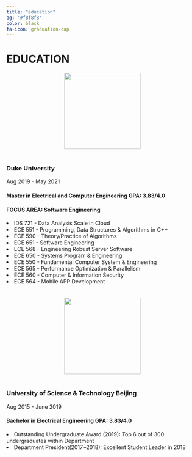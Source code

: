 ```yaml
---
title: "education"
bg: '#f8f8f8'
color: black
fa-icon: graduation-cap
---
```



# EDUCATION

<div id="education">
        <div class="education-block">
            <div align="center">
                      <img src="img/duke.png" width="200px" />
                </div>
            <br>
                <h3>Duke University</h3>
                <span>Aug 2019 - May 2021</span>
                <h4>Master in Electrical and Computer Engineering <span>GPA: 3.83/4.0</span></h4>
                <h4>FOCUS AREA: Software Engineering</h4>
                <li>IDS 721  - Data Analysis Scale in Cloud</li>
            <li>ECE 551 - Programming, Data Structures & Algorithms in C++ </li>
            <li>ECE 590 - Theory/Practice of Algorithms </li>
            <li>ECE 651 - Software Engineering</li>
            <li>ECE 568 - Engineering Robust Server Software </li>
            <li>ECE 650 - Systems Program & Engineering </li>
            <li>ECE 550 - Fundamental Computer System & Engineering </li>
            <li>ECE 565 - Performance Optimization & Parallelism </li>
            <li>ECE 560 - Computer & Information Security</li>
            <li>ECE 564 - Mobile APP Development</li>
        </div>
        <br><br>
        <div class="education-block">
            <div align="center"> 
                      <img src="img/ustb.png" width="200px" />
                </div>
            <br>
                <h3>University of Science & Technology Beijing</h3>
                <span class="education-date">Aug 2015 - June 2019</span>
                <h4>Bachelor in Electrical Engineering <span>GPA: 3.83/4.0</span></h4>
                <li>Outstanding Undergraduate Award (2019): Top 6 out of 300 undergraduates within Department</li>
                <li>Department President(2017~2018): Excellent Student Leader in 2018</li>
        </div>
</div>
